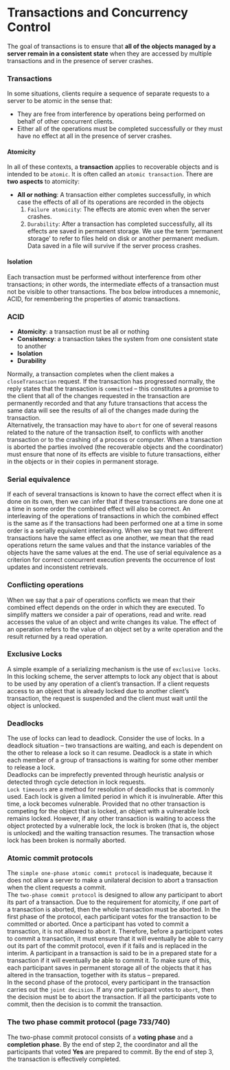 # Transactions and Concurrency Control


The goal of transactions is to ensure that **all of the objects managed by a server remain in a consistent state** when they are accessed by multiple transactions and in the presence of server crashes.

### Transactions
In some situations, clients require a sequence of separate requests to a server to be atomic in the sense that:
* They are free from interference by operations being performed on behalf of other concurrent clients.
* Either all of the operations must be completed successfully or they must have no effect at all in the presence of server crashes.

#### Atomicity
In all of these contexts, a **transaction** applies to recoverable objects and is intended to be `atomic`. It is often called an `atomic transaction`. There are **two aspects** to atomicity:
* **All or nothing**: A transaction either completes successfully, in which case the effects of all of its operations are recorded in the objects
	1. `Failure atomicity`: The effects are atomic even when the server crashes.
	1. `Durability`: After a transaction has completed successfully, all its effects are saved in permanent storage. We use the term ‘permanent storage’ to refer to files held on disk or another permanent medium. Data saved in a file will survive if the server process crashes.

#### Isolation
Each transaction must be performed without interference from other transactions; in other words, the intermediate effects of a transaction must not be visible to other transactions. The box below introduces a mnemonic, ACID, for remembering the properties of atomic transactions.

### ACID
* **Atomicity**: a transaction must be all or nothing
* **Consistency**: a transaction takes the system from one consistent state to another
* **Isolation**
* **Durability**

Normally, a transaction completes when the client makes a `closeTransaction` request. If the transaction has progressed normally, the reply states that the transaction is `committed` – this constitutes a promise to the client that all of the changes requested in the transaction are permanently recorded and that any future transactions that access the same data will see the results of all of the changes made during the transaction.  
Alternatively, the transaction may have to `abort` for one of several reasons related to the nature of the transaction itself, to conflicts with another transaction or to the crashing of a process or computer. When a transaction is aborted the parties involved (the recoverable objects and the coordinator) must ensure that none of its effects are visible to future transactions, either in the objects or in their copies in permanent storage.

### Serial equivalence
If each of several transactions is known to have the correct effect when it is done on its own, then we can infer that if these transactions are done one at a time in some order the combined effect will also be correct. An interleaving of the operations of transactions in which the combined effect is the same as if the transactions
had been performed one at a time in some order is a serially equivalent interleaving. When we say that two different transactions have the same effect as one another, we mean that the read operations return the same values and that the instance variables of the objects have the same values at the end. The use of serial equivalence as a criterion for correct concurrent execution prevents the occurrence of lost updates and inconsistent retrievals.

### Conflicting operations
When we say that a pair of operations conflicts we mean that their combined effect depends on the order in which they are executed. To simplify matters we consider a pair of operations, read and write. read accesses the value of an object and write changes its value. The effect of an operation refers to the value of an object set by a write operation and the result returned by a read operation.

### Exclusive Locks
A simple example of a serializing mechanism is the use of `exclusive locks`. In this locking scheme, the server attempts to lock any object that is about to be used by any operation of a client’s transaction. If a client requests access to an object that is already locked due to another client’s transaction, the request is suspended and the client must wait until the object is unlocked.

### Deadlocks
The use of locks can lead to deadlock. Consider the use of locks. In a deadlock situation – two transactions are waiting, and each is dependent on the other to release a lock so it can resume. Deadlock is a state in which each member of a group of transactions is waiting for some other member to release a lock.  
Deadlocks can be imprefectly prevented through heuristic analysis or detected throgh cycle detection in lock requests.  
`Lock timeouts` are a method for resolution of deadlocks that is commonly used. Each lock is given a limited period in which it is invulnerable. After this time, a lock becomes vulnerable. Provided that no other transaction is competing for the object that is locked, an object with a vulnerable lock remains locked. However, if any other transaction is waiting to access the object protected by a vulnerable lock, the lock is
broken (that is, the object is unlocked) and the waiting transaction resumes. The transaction whose lock has been broken is normally aborted.

### Atomic commit protocols
The `simple one-phase atomic commit protocol` is inadequate, because it does not allow a server to make a unilateral decision to abort a transaction when the client requests a commit.  
The `two-phase commit protocol` is designed to allow any participant to abort its part of a transaction. Due to the requirement for atomicity, if one part of a transaction is aborted, then the whole transaction must be aborted. In the first phase of the protocol, each participant votes for the transaction to be committed or aborted. Once a participant has voted to commit a transaction, it is not allowed to abort it. Therefore, before a
participant votes to commit a transaction, it must ensure that it will eventually be able to carry out its part of the commit protocol, even if it fails and is replaced in the interim. A participant in a transaction is said to be in a prepared state for a transaction if it will eventually be able to commit it. To make sure of this, each participant saves in permanent storage all of the objects that it has altered in the transaction, together with its status – prepared.  
In the second phase of the protocol, every participant in the transaction carries out the `joint decision`. If any one participant votes to `abort`, then the decision must be to abort the transaction. If all the participants vote to commit, then the decision is to commit the transaction.

### The two phase commit protocol (page 733/740)
The two-phase commit protocol consists of a **voting phase** and a **completion phase**. By the end of step 2, the coordinator and all the participants that voted **Yes** are prepared to commit. By the end of step 3, the transaction is effectively completed.